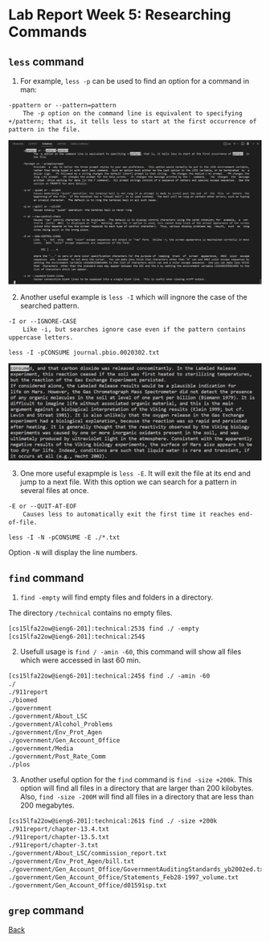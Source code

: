 # Lab Report Week 5: Researching Commands

## `less` command

1) For example, `less -p` can be used to find an option for a command in man:

```
-ppattern or --pattern=pattern
    The -p option on the command line is equivalent to specifying +/pattern; that is, it tells less to start at the first occurrence of pattern in the file.
```

<img src="Lab_5_1.png" alt="drawing" width="800"/>

2) Another useful example is `less -I` which will ingnore the case of the searched pattern.

```
-I or --IGNORE-CASE
    Like -i, but searches ignore case even if the pattern contains uppercase letters.
```

```
less -I -pCONSUME journal.pbio.0020302.txt
```

<img src="Lab_5_2.png" alt="drawing" width="800"/>

3) One more useful exapmple is `less -E`. It will exit the file at its end and jump to a next file. With this option we can search for a pattern in several files at once.

```
-E or --QUIT-AT-EOF
    Causes less to automatically exit the first time it reaches end-of-file.
```

```
less -I -N -pCONSUME -E ./*.txt
```

Option `-N` will display the line numbers.

## `find` command

1) `find -empty` will find empty files and folders in a directory.

The directory `/technical` contains no empty files.

```
[cs15lfa22ow@ieng6-201]:technical:253$ find ./ -empty
[cs15lfa22ow@ieng6-201]:technical:254$ 
```

2) Usefull usage is `find / -amin -60`, this command will show all files which were accessed in last 60 min.

```
[cs15lfa22ow@ieng6-201]:technical:245$ find ./ -amin -60
./
./911report
./biomed
./government
./government/About_LSC
./government/Alcohol_Problems
./government/Env_Prot_Agen
./government/Gen_Account_Office
./government/Media
./government/Post_Rate_Comm
./plos
```

3) Another useful option for the `find` command is `find -size +200k`. This option will find all files in a directory that are larger than 200 kilobytes.
Also, `find -size -200M` will find all files in a directory that are less than 200 megabytes.

```
[cs15lfa22ow@ieng6-201]:technical:261$ find ./ -size +200k
./911report/chapter-13.4.txt
./911report/chapter-13.5.txt
./911report/chapter-3.txt
./government/About_LSC/commission_report.txt
./government/Env_Prot_Agen/bill.txt
./government/Gen_Account_Office/GovernmentAuditingStandards_yb2002ed.txt
./government/Gen_Account_Office/Statements_Feb28-1997_volume.txt
./government/Gen_Account_Office/d01591sp.txt
```

## `grep` command



[Back](index.html)